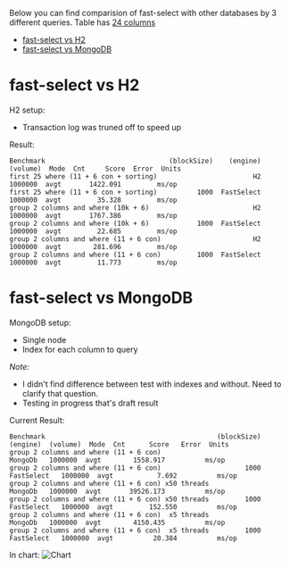 Below you can find comparision of fast-select with other databases by 3 different queries. Table has [24 columns](https://github.com/terma/fast-select/blob/master/src/main/java/com/github/terma/fastselect/demo/DemoData.java)

* [fast-select vs H2](#fast-select-vs-h2)
* [fast-select vs MongoDB](#fast-select-vs-mongodb)

# fast-select vs H2

H2 setup:
* Transaction log was truned off to speed up

Result:
```
Benchmark                               (blockSize)    (engine)  (volume)  Mode  Cnt     Score  Error  Units
first 25 where (11 + 6 con + sorting)                        H2   1000000  avgt       1422.091         ms/op
first 25 where (11 + 6 con + sorting)          1000  FastSelect   1000000  avgt         35.328         ms/op
group 2 columns and where (10k + 6)                          H2   1000000  avgt       1767.386         ms/op
group 2 columns and where (10k + 6)            1000  FastSelect   1000000  avgt         22.685         ms/op
group 2 columns and where (11 + 6 con)                       H2   1000000  avgt        281.696         ms/op
group 2 columns and where (11 + 6 con)         1000  FastSelect   1000000  avgt         11.773         ms/op
```

# fast-select vs MongoDB

MongoDB setup:
* Single node
* Index for each column to query

_Note:_ 
* I didn't find difference between test with indexes and without. Need to clarify that question.
* Testing in progress that's draft result

Current Result:
```
Benchmark                                           (blockSize)    (engine)  (volume)  Mode  Cnt      Score   Error  Units
group 2 columns and where (11 + 6 con)                              MongoDb   1000000  avgt        1558.917          ms/op
group 2 columns and where (11 + 6 con)                     1000  FastSelect   1000000  avgt           7.692          ms/op
group 2 columns and where (11 + 6 con) x50 threads                  MongoDb   1000000  avgt       39526.173          ms/op
group 2 columns and where (11 + 6 con) x50 threads         1000  FastSelect   1000000  avgt         152.550          ms/op
group 2 columns and where (11 + 6 con)  x5 threads                  MongoDb   1000000  avgt        4150.435          ms/op
group 2 columns and where (11 + 6 con)  x5 threads         1000  FastSelect   1000000  avgt          20.384          ms/op
```

In chart:
![Chart](https://github.com/terma/fast-select/raw/master/docs/fast-select-vs-mongo-db.png)

